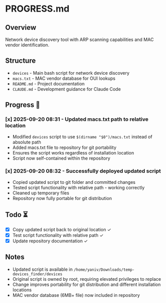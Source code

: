 # PROGRESS.md

## Overview
Network device discovery tool with ARP scanning capabilities and MAC vendor identification.

## Structure
- `devices` - Main bash script for network device discovery
- `macs.txt` - MAC vendor database for OUI lookups
- `README.md` - Project documentation
- `CLAUDE.md` - Development guidance for Claude Code

## Progress 🔄

### [x] 2025-09-20 08:31 - Updated macs.txt path to relative location
- Modified `devices` script to use `$(dirname "$0")/macs.txt` instead of absolute path
- Added macs.txt file to repository for git portability
- Ensures the script works regardless of installation location
- Script now self-contained within the repository

### [x] 2025-09-20 08:32 - Successfully deployed updated script
- Copied updated script to git folder and committed changes
- Tested script functionality with relative path - working correctly
- Cleaned up temporary files
- Repository now fully portable for git distribution

## Todo ⏳

- [x] Copy updated script back to original location ✓
- [x] Test script functionality with relative path ✓
- [x] Update repository documentation ✓

## Notes
- Updated script is available in `/home/yaniv/Downloads/temp-devices_finder/devices`
- Original script is owned by root, requiring elevated privileges to replace
- Change improves portability for git distribution and different installation locations
- MAC vendor database (6MB+ file) now included in repository
